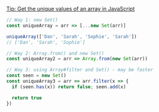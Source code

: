 [Tip: Get the unique values of an array in JavaScript](https://twitter.com/addyosmani/status/1080727964411674624)

```javascript
// Way 1: new Set()
const uniqueArray = arr => [...new Set(arr)]

uniqueArray(['Dan', 'Sarah', 'Sophie', 'Sarah'])
// ['Dan', 'Sarah', 'Sophie']

// Way 2: Array.from() and new Set()
const uniqueArray2 = arr => Array.from(new Set(arr))

// Way 3: using Array#filter and Set() - may be faster
const seen = new Set()
const uniqueArray3 = arr => arr.filter(x => {
  if (seen.has(x)) return false; seen.add(x)

  return true
})
```

